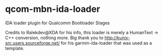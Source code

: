 qcom-mbn-ida-loader
===================

IDA loader plugin for Qualcomm Bootloader Stages

Credits to Ralekdev@XDA for his info, this loader is merely a HumanText -> C++ conversion, nothing more.
Big thank you to http://kunix-src.users.sourceforge.net/ for his garmin-ida-loader that was used as a template.
